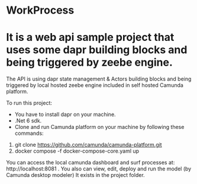 # WorkProcess
# It is a web api sample project that uses some dapr building blocks and being triggered by zeebe engine.

The API is using dapr state management & Actors building blocks and being triggered by local hosted zeebe engine included in self hosted Camunda platform.

To run this project:
- You have to install dapr on your machine.
- .Net 6 sdk.
- Clone and run Camunda platform on your machine by following these commands:
1) git clone https://github.com/camunda/camunda-platform.git
2) docker compose -f docker-compose-core.yaml up

You can access the local camunda dashboard and surf processes at: http://localhost:8081 .
You also can view, edit, deploy and run the model (by Camunda desktop modeler) It exists in the project folder.
